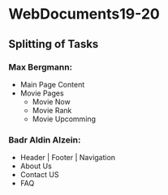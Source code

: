 # WebDocuments19-20

## Splitting of Tasks

### Max Bergmann:
- Main Page Content
- Movie Pages
  - Movie Now
  - Movie Rank
  - Movie Upcomming

### Badr Aldin Alzein:
- Header | Footer | Navigation
- About Us
- Contact US
- FAQ
